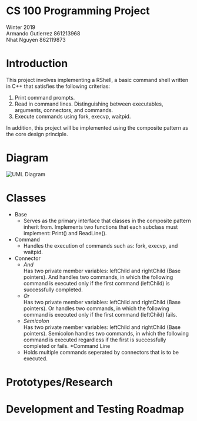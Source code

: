 # CS 100 Programming Project
Winter 2019\
Armando Gutierrez 861213968\
Nhat Nguyen 862119873

# Introduction
This project involves implementing a RShell, a basic command shell written in C++ that satisfies the following criterias: 
1. Print command prompts.
2. Read in command lines. Distinguishing between executables, arguments, connectors, and commands.
3. Execute commands using fork, execvp, waitpid.

In addition, this project will be implemented using the composite pattern as the core design principle.

# Diagram
![UML Diagram](https://github.com/cs100/assignment-cs_100_aa_assignment_1/blob/master/Images/Assignment_1_UML.jpeg?raw=true)

# Classes
* Base
  * Serves as the primary interface that classes in the composite pattern inherit from. Implements two functions that each subclass must implement: Print() and ReadLine().
* Command
  * Handles the execution of commands such as: fork, execvp, and waitpid.
* Connector
  * *And*\
Has two private member variables: leftChild and rightChild (Base pointers). And handles two commands, in which the following command is executed only if the first command (leftChild) is successfully completed.
  * *Or*\
Has two private member variables: leftChild and rightChild (Base pointers). Or handles two commands, in which the following command is executed only if the first command (leftChild) fails.
  * *Semicolon*\
Has two private member variables: leftChild and rightChild (Base pointers). Semicolon handles two commands, in which the following command is executed regardless if the first is successfully completed or fails.
 *Command Line
  * Holds multiple commands seperated by connectors that is to be executed.
# Prototypes/Research

# Development and Testing Roadmap
